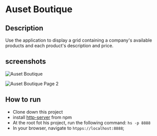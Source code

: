 # Auset Boutique

## Description
Use the application to display a grid containing a company's available products and each product's description and price.   
## screenshots
![Auset Boutique](https://user-images.githubusercontent.com/22875681/66443935-c4903800-ea06-11e9-94af-8121e0a970fd.png)

![Auset Boutique Page 2](https://user-images.githubusercontent.com/22875681/66444000-1042e180-ea07-11e9-985f-7d66ec59c188.png)

## How to run
* Clone down this project
* install [http-server](https://www.npmjs.com/package/http-server) from npm
* At the root fot his project, run the following command: `hs -p 8888`
* In your browser, navigate to `htpps://localhost:8888`; 
